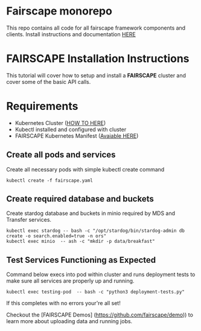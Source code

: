 # Fairscape monorepo

This repo contains all code for all fairscape framework components and clients.
Install instructions and documentation [HERE](https://fairscape.github.io/)

# FAIRSCAPE Installation Instructions

This tutorial will cover how to setup and install a **FAIRSCAPE** cluster and cover some of the basic API calls.  

# Requirements
 - Kubernetes Cluster ([HOW TO HERE](https://kubernetes.io/docs/setup/))
 - Kubectl installed and configured with cluster
 - FAIRSCAPE Kubernetes Manifest ([Avaiable HERE](https://github.com/fairscape/deployment))

## Create all pods and services
Create all necessary pods with simple kubectl create command
```console
kubectl create -f fairscape.yaml 
```
## Create required database and buckets
Create stardog database and buckets in minio required by MDS and Transfer services. 
```console
kubectl exec stardog -- bash -c "/opt/stardog/bin/stardog-admin db create -o search.enabled=true -n ors"
kubectl exec minio  -- ash -c "mkdir -p data/breakfast"
```
## Test Services Functioning as Expected
Command below execs into pod within cluster and runs deployment tests to make sure all services are properly up and running. 
```console
kubectl exec testing-pod  -- bash -c "python3 deployment-tests.py"
```

If this completes with no errors your're all set!

Checkout the [FAIRSCAPE Demos] (https://github.com/fairscape/demo)) to learn more about uploading data and running jobs.
